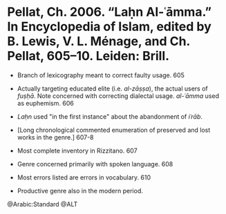 # Pellat, Ch. 2006. “Laḥn Al-ʿāmma.” In Encyclopedia of Islam, edited by B. Lewis, V. L. Ménage, and Ch. Pellat, 605–10. Leiden: Brill.

- Branch of lexicography meant to correct faulty usage. 605

- Actually targeting educated elite (i.e. *al-zāṣṣa*), the actual users of *fuṣḥā*. Note concerned with correcting dialectal usage. *al-ʿāmma* used as euphemism. 606

- *Laḥn* used "in the first instance" about the abandonment of *iʿrāb*.

- [Long chronological commented enumeration of preserved and lost works in the genre.] 607-8

- Most complete inventory in Rizzitano. 607

- Genre concerned primarily with spoken language. 608

- Most errors listed are errors in vocabulary. 610

- Productive genre also in the modern period.

@Arabic:Standard
@ALT
